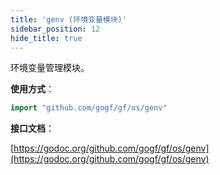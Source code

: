 ```yaml
---
title: 'genv (环境变量模块)'
sidebar_position: 12
hide_title: true
---
```


环境变量管理模块。

**使用方式**：

```  go
import "github.com/gogf/gf/os/genv"

```

**接口文档**：

[https://godoc.org/github.com/gogf/gf/os/genv](https://godoc.org/github.com/gogf/gf/os/genv)